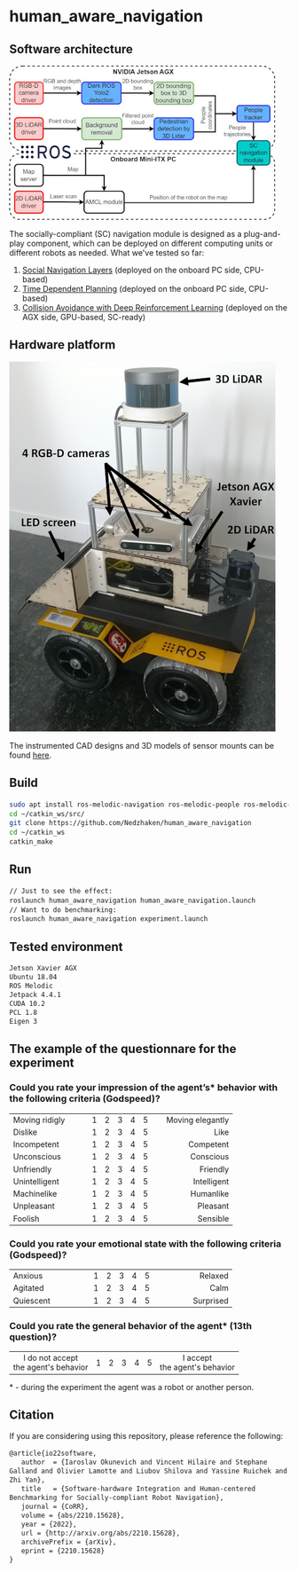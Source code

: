 # human_aware_navigation

## Software architecture

<img src="software_arch.jpg" alt="software_arch" width="480"/>

The socially-compliant (SC) navigation module is designed as a plug-and-play component, which can be deployed on different computing units or different robots as needed. What we've tested so far:

1. [Social Navigation Layers](https://github.com/DLu/navigation_layers) (deployed on the onboard PC side, CPU-based)
2. [Time Dependent Planning](https://github.com/marinaKollmitz/human_aware_navigation) (deployed on the onboard PC side, CPU-based)
3. [Collision Avoidance with Deep Reinforcement Learning](https://github.com/mit-acl/cadrl_ros) (deployed on the AGX side, GPU-based, SC-ready)

## Hardware platform

<img src="Isaac.jpg" alt="Isaac" width="480"/>

The instrumented CAD designs and 3D models of sensor mounts can be found [here](hardware).

## Build
```sh
sudo apt install ros-melodic-navigation ros-melodic-people ros-melodic-navigation-layers
cd ~/catkin_ws/src/
git clone https://github.com/Nedzhaken/human_aware_navigation
cd ~/catkin_ws
catkin_make
```

## Run
```sh
// Just to see the effect:
roslaunch human_aware_navigation human_aware_navigation.launch
// Want to do benchmarking:
roslaunch human_aware_navigation experiment.launch
```

## Tested environment
```
Jetson Xavier AGX
Ubuntu 18.04
ROS Melodic
Jetpack 4.4.1
CUDA 10.2
PCL 1.8
Eigen 3
```

## The example of the questionnare for the experiment

### Could you rate your impression of the agent’s* behavior with the following criteria (Godspeed)?

|  |  |  |  |  |  |  |
| :--- | :---: | :---: | :---: | :---: | :---: | ---: |
| Moving ridigly | 1 | 2 | 3 | 4 | 5 | &nbsp;&nbsp;&nbsp;&nbsp; Moving elegantly |
| Dislike | 1 | 2 | 3 | 4 | 5 | Like |
| Incompetent &nbsp;&nbsp;&nbsp;&nbsp;&nbsp;&nbsp;&nbsp;&nbsp;&nbsp;&nbsp;&nbsp;  | 1 | 2 | 3 | 4 | 5 | Competent |
| Unconscious  | 1 | 2 | 3 | 4 | 5 | Conscious |
| Unfriendly  | 1 | 2 | 3 | 4 | 5 | Friendly |
| Unintelligent  | 1 | 2 | 3 | 4 | 5 | Intelligent |
| Machinelike  | 1 | 2 | 3 | 4 | 5 | Humanlike |
| Unpleasant  | 1 | 2 | 3 | 4 | 5 | Pleasant |
| Foolish  | 1 | 2 | 3 | 4 | 5 | Sensible |

### Could you rate your emotional state with the following criteria (Godspeed)?

|  |  |  |  |  |  |  |
| :--- | :---: | :---: | :---: | :---: | :---: | ---: |
| Anxious | 1 | 2 | 3 | 4 | 5 | Relaxed |
| Agitated  | 1 | 2 | 3 | 4 | 5 | Calm |
| Quiescent &nbsp;&nbsp;&nbsp;&nbsp;&nbsp;&nbsp;&nbsp;&nbsp;&nbsp;&nbsp;&nbsp;&nbsp;&nbsp;&nbsp;&nbsp;&nbsp; | 1 | 2 | 3 | 4 | 5 | &nbsp;&nbsp;&nbsp;&nbsp;&nbsp;&nbsp;&nbsp;&nbsp;&nbsp;&nbsp;&nbsp;&nbsp;&nbsp;&nbsp;&nbsp;&nbsp; Surprised |

### Could you rate the general behavior of the agent* (13th question)?

|  |  |  |  |  |  |  |
| :---: | :---: | :---: | :---: | :---: | :---: | :---: |
| I do not accept<br />the agent's behavior  | 1 | 2 | 3 | 4 | 5 | I accept<br />the agent's behavior |

\* - during the experiment the agent was a robot or another person.

## Citation

If you are considering using this repository, please reference the following:

```
@article{io22software,
   author  = {Iaroslav Okunevich and Vincent Hilaire and Stephane Galland and Olivier Lamotte and Liubov Shilova and Yassine Ruichek and Zhi Yan},
   title   = {Software-hardware Integration and Human-centered Benchmarking for Socially-compliant Robot Navigation},
   journal = {CoRR},
   volume = {abs/2210.15628},
   year = {2022},
   url = {http://arxiv.org/abs/2210.15628},
   archivePrefix = {arXiv},
   eprint = {2210.15628}
}
```
